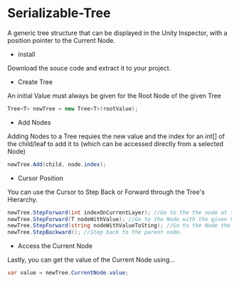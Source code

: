 # Serializable-Tree

A generic tree structure that can be displayed in the Unity Inspector, with a position pointer to the Current Node.
- install

Download the souce code and extract it to your project.
- Create Tree

An initial Value must always be given for the Root Node of the given Tree
``` C#
Tree<T> newTree = new Tree<T>(rootValue);
```
- Add Nodes

Adding Nodes to a Tree requies the new value and the index for an int[] of the child/leaf to add it to (which can be accessed directly from a selected Node)
```C#
newTree.Add(child, node.index);
```
- Cursor Position

You can use the Cursor to Step Back or Forward through the Tree's Hierarchy.
```C#
newTree.StepForward(int indexOnCurrentLayer); //Go to the the node at the given Index on the current Layer.
newTree.StepForward(T nodeWithValue); //Go to the Node with the given Value on the current Layer.
newTree.StepForward(string nodeWithValueToSting); //Go to the Node the given Value when converted to a string.
newTree.StepBackward(); //Step back to the parent node.
```

- Access the Current Node

Lastly, you can get the value of the Current Node using...
```C#
var value = newTree.CurrentNode.value;
```
